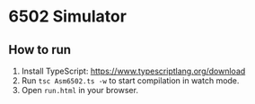 # 6502 Simulator

## How to run
1. Install TypeScript: https://www.typescriptlang.org/download
2. Run `tsc Asm6502.ts -w` to start compilation in watch mode.
3. Open `run.html` in your browser.
